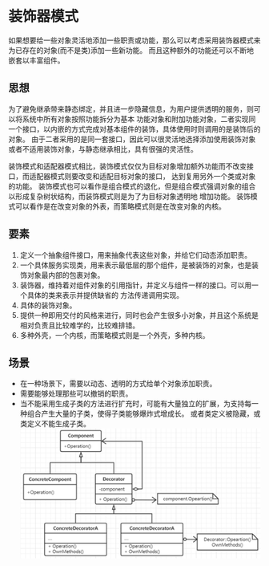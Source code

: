 # 装饰器模式

如果想要给一些对象灵活地添加一些职责或功能，那么可以考虑采用装饰器模式来为已存在的对象(而不是类)添加一些新功能。
而且这种额外的功能还可以不断地嵌套以丰富组件。

## 思想

为了避免继承带来静态绑定，并且进一步隐藏信息，为用户提供透明的服务，则可以将系统中所有对象按照功能拆分为基本
功能对象和附加功能对象，二者实现同一个接口，以内嵌的方式完成对基本组件的装饰，具体使用时则调用的是装饰后的对象。
由于二者采用的是同一套接口，因此可以很灵活地选择添加使用装饰对象或者不适用装饰对象，与静态继承相比，具有很强的灵活性。

装饰模式和适配器模式相比，装饰模式仅仅为目标对象增加额外功能而不改变接口，而适配器模式则要改变和适配目标对象的接口，
达到复用另外一个类或对象的功能。
装饰模式也可以看作是组合模式的退化，但是组合模式强调对象的组合以形成复杂树状结构，而装饰模式则是为了为目标对象透明地
增加功能。
装饰模式可以看作是在改变对象的外表，而策略模式则是在改变对象的内核。

## 要素

1. 定义一个抽象组件接口，用来抽象代表这些对象，并给它们动态添加职责。
2. 一个具体服务实现类，用来表示最低层的那个组件，是被装饰的对象，也是装饰对象最内部的包裹对象。
3. 装饰器，维持着对组件对象的引用指针，并定义与组件一样的接口。可以用一个具体的类来表示并提供缺省的
方法传递调用实现。
4. 具体的装饰对象。
5. 提供一种即用交付的风格来进行，同时也会产生很多小对象，并且这个系统是相对负责且比较难学的，比较难排错。
6. 多种外壳，一个内核，而策略模式则是一个外壳，多种内核。

## 场景

- 在一种场景下，需要以动态、透明的方式给单个对象添加职责。
- 需要能够处理那些可以撤销的职责。
- 当不能采用生成子类的方法进行扩充时，可能有大量独立的扩展，为支持每一种组合产生大量的子类，使得子类能够爆炸式增成长。
或者类定义被隐藏，或类定义不能生成子类。
![装饰器模式](../images/8-decorator.png)